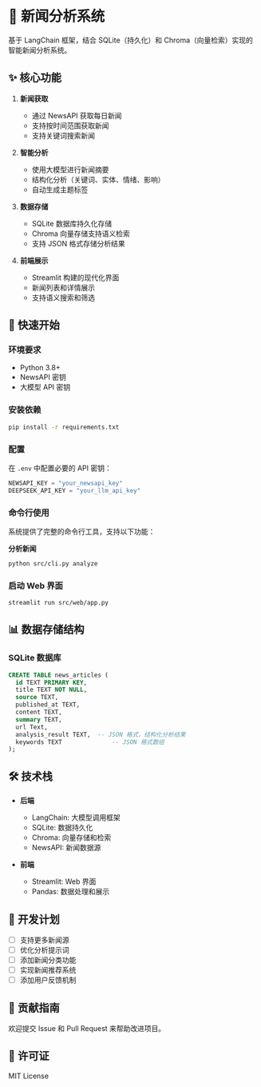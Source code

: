 # 🧠 新闻分析系统

基于 LangChain 框架，结合 SQLite（持久化）和 Chroma（向量检索）实现的智能新闻分析系统。

## ✨ 核心功能

1. **新闻获取**
   - 通过 NewsAPI 获取每日新闻
   - 支持按时间范围获取新闻
   - 支持关键词搜索新闻

2. **智能分析**
   - 使用大模型进行新闻摘要
   - 结构化分析（关键词、实体、情绪、影响）
   - 自动生成主题标签

3. **数据存储**
   - SQLite 数据库持久化存储
   - Chroma 向量存储支持语义检索
   - 支持 JSON 格式存储分析结果

4. **前端展示**
   - Streamlit 构建的现代化界面
   - 新闻列表和详情展示
   - 支持语义搜索和筛选

## 🚀 快速开始

### 环境要求

- Python 3.8+
- NewsAPI 密钥
- 大模型 API 密钥

### 安装依赖

```bash
pip install -r requirements.txt
```

### 配置

在 `.env` 中配置必要的 API 密钥：

```python
NEWSAPI_KEY = "your_newsapi_key"
DEEPSEEK_API_KEY = "your_llm_api_key"
```

### 命令行使用

系统提供了完整的命令行工具，支持以下功能：


**分析新闻**
```bash
python src/cli.py analyze
```

### 启动 Web 界面

```bash
streamlit run src/web/app.py
```

## 📊 数据存储结构

### SQLite 数据库

```sql
CREATE TABLE news_articles (
  id TEXT PRIMARY KEY,
  title TEXT NOT NULL,
  source TEXT,
  published_at TEXT,
  content TEXT,
  summary TEXT,
  url Text,
  analysis_result TEXT,  -- JSON 格式，结构化分析结果
  keywords TEXT              -- JSON 格式数组
);
```

## 🛠️ 技术栈

- **后端**
  - LangChain: 大模型调用框架
  - SQLite: 数据持久化
  - Chroma: 向量存储和检索
  - NewsAPI: 新闻数据源

- **前端**
  - Streamlit: Web 界面
  - Pandas: 数据处理和展示

## 📝 开发计划

- [ ] 支持更多新闻源
- [ ] 优化分析提示词
- [ ] 添加新闻分类功能
- [ ] 实现新闻推荐系统
- [ ] 添加用户反馈机制

## 🤝 贡献指南

欢迎提交 Issue 和 Pull Request 来帮助改进项目。

## 📄 许可证

MIT License